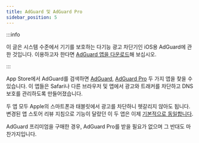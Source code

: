```yaml
---
title: AdGuard 및 AdGuard Pro
sidebar_position: 5
---
```


:::info

이 글은 시스템 수준에서 기기를 보호하는 다기능 광고 차단기인 iOS용 AdGuard에 관한 것입니다. 이용하고자 한다면 [AdGuard 앱을 다운로드](https://agrd.io/download-kb-adblock)해 보십시오.

:::

App Store에서 AdGuard를 검색하면 [AdGuard](https://itunes.apple.com/app/id1047223162), [AdGuard Pro](https://itunes.apple.com/app/id1126386264) 두 가지 앱을 찾을 수 있습니다. 이 앱들은 Safari나 다른 브라우저 및 앱에서 광고와 트래커를 차단하고 DNS 보호를 관리하도록 만들어졌습니다.

두 앱 모두 Apple의 스마트폰과 태블릿에서 광고를 차단하니 헷갈리지 않아도 됩니다. 변경된 앱 스토어 리뷰 지침으로 기능이 달랐던 이 두 앱은 이제 [기본적으로 동일합니다](https://adguard.com/en/blog/updating-adguard-pro-for-ios.html).

AdGuard 프리미엄을 구매한 경우, AdGuard Pro를 받을 필요가 없으며 그 반대도 마찬가지입니다.
